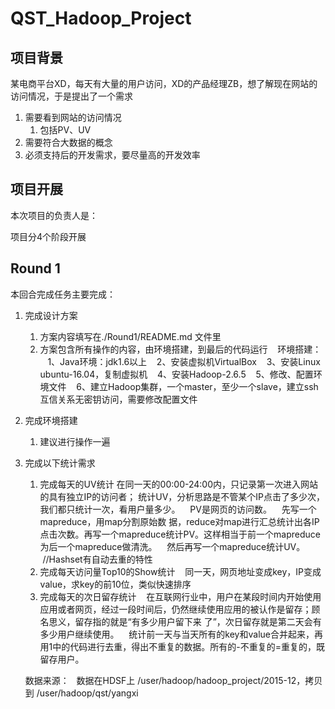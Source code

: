 # QST_Hadoop_Project

## 项目背景

某电商平台XD，每天有大量的用户访问，XD的产品经理ZB，想了解现在网站的访问情况，于是提出了一个需求

1. 需要看到网站的访问情况
    1. 包括PV、UV
2. 需要符合大数据的概念
3. 必须支持后的开发需求，要尽量高的开发效率

## 项目开展

本次项目的负责人是：

项目分4个阶段开展

## Round 1

本回合完成任务主要完成：

1. 完成设计方案
    1. 方案内容填写在./Round1/README.md 文件里
    2. 方案包含所有操作的内容，由环境搭建，到最后的代码运行
    环境搭建：
    1、Java环境：jdk1.6以上
    2、安装虚拟机VirtualBox
    3、安装Linux ubuntu-16.04，复制虚拟机
    4、安装Hadoop-2.6.5
    5、修改、配置环境文件
    6、建立Hadoop集群，一个master，至少一个slave，建立ssh互信关系无密钥访问，需要修改配置文件
2. 完成环境搭建
    1. 建议进行操作一遍
3. 完成以下统计需求
    1. 完成每天的UV统计
    在同一天的00:00-24:00内，只记录第一次进入网站的具有独立IP的访问者；
    统计UV，分析思路是不管某个IP点击了多少次，我们都只统计一次，看用户量多少。
    PV是网页的访问数。
    先写一个mapreduce，用map分割原始数
    据，reduce对map进行汇总统计出各IP点击次数。再写一个mapreduce统计PV。这样相当于前一个mapreduce为后一个mapreduce做清洗。
    然后再写一个mapreduce统计UV。
    //Hashset有自动去重的特性
    2. 完成每天访问量Top10的Show统计
    同一天，网页地址变成key，IP变成value，求key的前10位，类似快速排序
    3. 完成每天的次日留存统计
    在互联网行业中，用户在某段时间内开始使用应用或者网页，经过一段时间后，仍然继续使用应用的被认作是留存；顾名思义，留存指的就是“有多少用户留下来       了”，次日留存就是第二天会有多少用户继续使用。
    统计前一天与当天所有的key和value合并起来，再用1中的代码进行去重，得出不重复的数据。所有的-不重复的=重复的，既留存用户。
    
    数据来源：
    数据在HDSF上 /user/hadoop/hadoop_project/2015-12，拷贝到 /user/hadoop/qst/yangxi 




